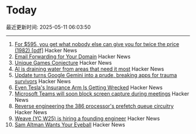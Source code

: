 # Today

最近更新时间: 2025-05-11 06:03:50

--- 
1. [For $595, you get what nobody else can give you for twice the price (1982) [pdf]](https://s3data.computerhistory.org/brochures/commodore.commodore64.1982.102646264.pdf) Hacker News
2. [Email Forwarding for Your Domain](https://mailwip.com) Hacker News
3. [Unique Games Conjecture](https://en.wikipedia.org/wiki/Unique_games_conjecture) Hacker News
4. [AI is draining water from areas that need it most](https://www.bloomberg.com/graphics/2025-ai-impacts-data-centers-water-data) Hacker News
5. [Update turns Google Gemini into a prude, breaking apps for trauma survivors](https://www.theregister.com/2025/05/08/google_gemini_update_prevents_disabling/) Hacker News
6. [Even Tesla's Insurance Arm Is Getting Wrecked](https://insideevs.com/news/759156/tesla-insurance-loss-higher-average/) Hacker News
7. [Microsoft Teams will soon block screen capture during meetings](https://www.bleepingcomputer.com/news/microsoft/microsoft-teams-will-soon-block-screen-capture-during-meetings/) Hacker News
8. [Reverse engineering the 386 processor's prefetch queue circuitry](http://www.righto.com/2025/05/386-prefetch-circuitry-reverse-engineered.html) Hacker News
9. [Weave (YC W25) is hiring a founding engineer](https://www.ycombinator.com/companies/weave-3/jobs) Hacker News
10. [Sam Altman Wants Your Eyeball](https://www.privacyguides.org/articles/2025/05/10/sam-altman-wants-your-eyeball/) Hacker News
